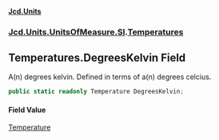 #### [Jcd.Units](index.md 'index')
### [Jcd.Units.UnitsOfMeasure.SI](Jcd.Units.UnitsOfMeasure.SI.md 'Jcd.Units.UnitsOfMeasure.SI').[Temperatures](Jcd.Units.UnitsOfMeasure.SI.Temperatures.md 'Jcd.Units.UnitsOfMeasure.SI.Temperatures')

## Temperatures.DegreesKelvin Field

A(n) degrees kelvin. Defined in terms of a(n) degrees celcius.

```csharp
public static readonly Temperature DegreesKelvin;
```

#### Field Value
[Temperature](Jcd.Units.UnitTypes.Temperature.md 'Jcd.Units.UnitTypes.Temperature')